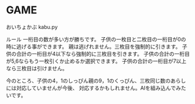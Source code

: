# GAME

おいちょかぶ kabu.py

ルール
一桁目の数が多い方が勝ちです。
子供の一枚目と二枚目の一桁目が0の時に逃げる事ができます。
親は逃げれません。三枚目を強制的に引きます。
子供の合計の一桁目が4以下なら強制的に三枚目を引きます。
子供の合計の一桁目が5,6ならもう一枚引くか止めるか選択できます。
子供の合計の一桁目が7以上なら三枚目は引けません。

今のところ、子供の4，1のしっぴん親の9，1のくっぴん、三枚同じ数のあらしには対応していませんが今後、
対応するかもしれません。AIを組み込んでみたいです。